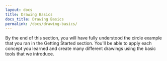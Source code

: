 ```yaml
---
layout: docs
title: Drawing Basics
docs_title: Drawing Basics
permalink: /docs/drawing-basics/
---
```


By the end of this section, you will have fully understood the circle example
that you ran in the Getting Started section. You'll be able to apply each
concept you learned and create many different drawings using the basic tools
that we introduce.
